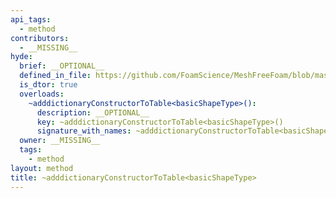 ```yaml
---
api_tags:
  - method
contributors:
  - __MISSING__
hyde:
  brief: __OPTIONAL__
  defined_in_file: https://github.com/FoamScience/MeshFreeFoam/blob/master/src/meshfree/shapes/basicShape/basicShape.H
  is_dtor: true
  overloads:
    ~adddictionaryConstructorToTable<basicShapeType>():
      description: __OPTIONAL__
      key: ~adddictionaryConstructorToTable<basicShapeType>()
      signature_with_names: ~adddictionaryConstructorToTable<basicShapeType>()
  owner: __MISSING__
  tags:
    - method
layout: method
title: ~adddictionaryConstructorToTable<basicShapeType>
---
```

